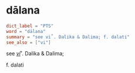 # dālana

``` toml
dict_label = "PTS"
word = "dālana"
summary = "see vi˚. Dalika & Dalima; f. dalati"
see_also = ["vi"]
```

see *[vi](vi.md)*˚. Dalika & Dalima;

f. dalati

